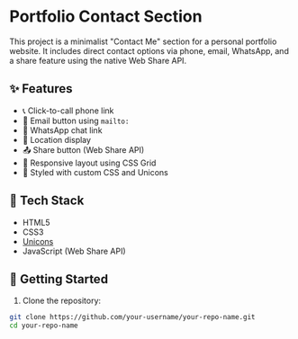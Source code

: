 # Portfolio Contact Section

This project is a minimalist "Contact Me" section for a personal portfolio website. It includes direct contact options via phone, email, WhatsApp, and a share feature using the native Web Share API.

## ✨ Features

- 📞 Click-to-call phone link
- 📧 Email button using `mailto:`
- 💬 WhatsApp chat link
- 📍 Location display
- 📤 Share button (Web Share API)
- 📱 Responsive layout using CSS Grid
- 🔘 Styled with custom CSS and Unicons

## 🧩 Tech Stack

- HTML5
- CSS3
- [Unicons](https://iconscout.com/unicons)
- JavaScript (Web Share API)


## 🚀 Getting Started

1. Clone the repository:

```bash
git clone https://github.com/your-username/your-repo-name.git
cd your-repo-name
